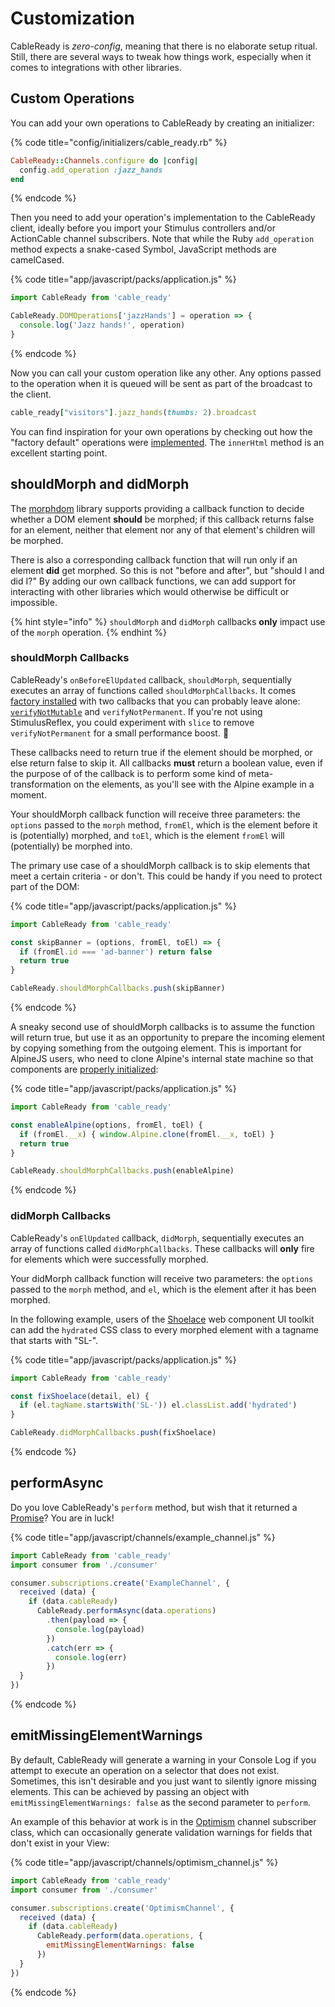 # Customization

CableReady is _zero-config_, meaning that there is no elaborate setup ritual. Still, there are several ways to tweak how things work, especially when it comes to integrations with other libraries. 

## Custom Operations

You can add your own operations to CableReady by creating an initializer:

{% code title="config/initializers/cable\_ready.rb" %}
```ruby
CableReady::Channels.configure do |config|
  config.add_operation :jazz_hands
end
```
{% endcode %}

Then you need to add your operation's implementation to the CableReady client, ideally before you import your Stimulus controllers and/or ActionCable channel subscribers. Note that while the Ruby `add_operation` method expects a snake-cased Symbol, JavaScript methods are camelCased.

{% code title="app/javascript/packs/application.js" %}
```javascript
import CableReady from 'cable_ready'

CableReady.DOMOperations['jazzHands'] = operation => {
  console.log('Jazz hands!', operation)
}
```
{% endcode %}

Now you can call your custom operation like any other. Any options passed to the operation when it is queued will be sent as part of the broadcast to the client.

```ruby
cable_ready["visitors"].jazz_hands(thumbs: 2).broadcast
```

You can find inspiration for your own operations by checking out how the "factory default" operations were [implemented](https://github.com/hopsoft/cable_ready/blob/eb1267b02d6e2a1967881012e09c0cafa8c4c197/javascript/cable_ready.js#L133). The `innerHtml` method is an excellent starting point.

## shouldMorph and didMorph

The [morphdom](https://github.com/patrick-steele-idem/morphdom/) library supports providing a callback function to decide whether a DOM element **should** be morphed; if this callback returns false for an element, neither that element nor any of that element's children will be morphed.

There is also a corresponding callback function that will run only if an element **did** get morphed. So this is not "before and after", but "should I and did I?" By adding our own callback functions, we can add support for interacting with other libraries which would otherwise be difficult or impossible.

{% hint style="info" %}
`shouldMorph` and `didMorph` callbacks **only** impact use of the `morph` operation.
{% endhint %}

### shouldMorph Callbacks

CableReady's `onBeforeElUpdated` callback, `shouldMorph`, sequentially executes an array of functions called `shouldMorphCallbacks`. It comes [factory installed](https://github.com/hopsoft/cable_ready/blob/master/javascript/callbacks.js) with two callbacks that you can probably leave alone: [`verifyNotMutable`](usage.md#single-source-of-truth) and `verifyNotPermanent`. If you're not using StimulusReflex, you could experiment with `slice` to remove `verifyNotPermanent` for a small performance boost. 🤷

These callbacks need to return true if the element should be morphed, or else return false to skip it. All callbacks **must** return a boolean value, even if the purpose of of the callback is to perform some kind of meta-transformation on the elements, as you'll see with the Alpine example in a moment.

Your shouldMorph callback function will receive three parameters: the `options` passed to the `morph` method, `fromEl`, which is the element before it is \(potentially\) morphed, and `toEl`, which is the element `fromEl` will \(potentially\) be morphed into.

The primary use case of a shouldMorph callback is to skip elements that meet a certain criteria - or don't. This could be handy if you need to protect part of the DOM:

{% code title="app/javascript/packs/application.js" %}
```javascript
import CableReady from 'cable_ready'

const skipBanner = (options, fromEl, toEl) => {
  if (fromEl.id === 'ad-banner') return false
  return true
}

CableReady.shouldMorphCallbacks.push(skipBanner)
```
{% endcode %}

A sneaky second use of shouldMorph callbacks is to assume the function will return true, but use it as an opportunity to prepare the incoming element by copying something from the outgoing element. This is important for AlpineJS users, who need to clone Alpine's internal state machine so that components are [properly initialized](https://github.com/alpinejs/alpine/issues/826):

{% code title="app/javascript/packs/application.js" %}
```javascript
import CableReady from 'cable_ready'

const enableAlpine(options, fromEl, toEl) {
  if (fromEl.__x) { window.Alpine.clone(fromEl.__x, toEl) }
  return true
}

CableReady.shouldMorphCallbacks.push(enableAlpine)
```
{% endcode %}

### didMorph Callbacks

CableReady's `onElUpdated` callback, `didMorph`, sequentially executes an array of functions called `didMorphCallbacks`. These callbacks will **only** fire for elements which were successfully morphed.

Your didMorph callback function will receive two parameters: the `options` passed to the `morph` method, and `el`, which is the element after it has been morphed.

In the following example, users of the [Shoelace](https://shoelace.style/) web component UI toolkit can add the `hydrated` CSS class to every morphed element with a tagname that starts with "SL-".

{% code title="app/javascript/packs/application.js" %}
```javascript
import CableReady from 'cable_ready'

const fixShoelace(detail, el) {
  if (el.tagName.startsWith('SL-')) el.classList.add('hydrated')
}

CableReady.didMorphCallbacks.push(fixShoelace)
```
{% endcode %}

## performAsync

Do you love CableReady's `perform` method, but wish that it returned a [Promise](https://developer.mozilla.org/en-US/docs/Web/JavaScript/Guide/Using_promises)? You are in luck!

{% code title="app/javascript/channels/example\_channel.js" %}
```javascript
import CableReady from 'cable_ready'
import consumer from './consumer'

consumer.subscriptions.create('ExampleChannel', {
  received (data) {
    if (data.cableReady)
      CableReady.performAsync(data.operations)
        .then(payload => {
          console.log(payload)
        })
        .catch(err => {
          console.log(err)
        })
  }
})
```
{% endcode %}

## emitMissingElementWarnings

By default, CableReady will generate a warning in your Console Log if you attempt to execute an operation on a selector that does not exist. Sometimes, this isn't desirable and you just want to silently ignore missing elements. This can be achieved by passing an object with `emitMissingElementWarnings: false` as the second parameter to `perform`.

An example of this behavior at work is in the [Optimism](https://optimism.leastbad.com/) channel subscriber class, which can occasionally generate validation warnings for fields that don't exist in your View:

{% code title="app/javascript/channels/optimism\_channel.js" %}
```javascript
import CableReady from 'cable_ready'
import consumer from './consumer'

consumer.subscriptions.create('OptimismChannel', {
  received (data) {
    if (data.cableReady)
      CableReady.perform(data.operations, {
        emitMissingElementWarnings: false
      })
  }
})
```
{% endcode %}

